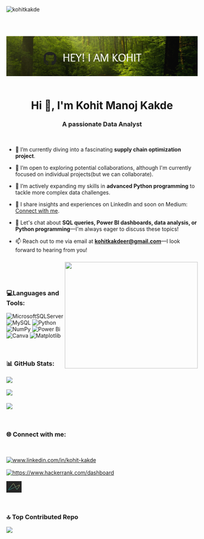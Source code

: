 <p align="left"> <img src="https://komarev.com/ghpvc/?username=kohitkakde&label=Profile%20views&color=b60e21&style=plastic" alt="kohitkakde" /> </p>

<br/>
<br/>

![Logo](https://github.com/kohitkakde/kohitkakde/blob/main/svg%20file/banner..png)
<br/>
<br/>

<h1 align="center">Hi 👋, I'm Kohit Manoj Kakde</h1>
<h3 align="center">A passionate Data Analyst </h3>

<br/>



- 🔭 I’m currently diving into a fascinating **supply chain optimization project**.

- 👯 I’m open to exploring potential collaborations, although I'm currently focused on individual projects(but we can collaborate).

 - 🌱 I’m actively expanding my skills in **advanced Python programming** to tackle more complex data challenges.

- 📝 I share insights and experiences on LinkedIn and soon on Medium: [Connect with me](www.linkedin.com/in/kohit-kakde).

- 💬 Let's chat about **SQL queries, Power BI dashboards, data analysis, or Python programming**—I'm always eager to discuss these topics!

- 📫 Reach out to me via email at **kohitkakdeer@gmail.com**—I look forward to hearing from you!

  
  

###

<img align="right" width="350" height="280"  src="https://i.pinimg.com/originals/81/17/8b/81178b47a8598f0c81c4799f2cdd4057.gif"  />


<br/>

<br/><h3 align="left">💻Languages and Tools:</h3>


![MicrosoftSQLServer](https://img.shields.io/badge/Microsoft%20SQL%20Server-CC2927?style=for-the-badge&logo=microsoft%20sql%20server&logoColor=white&style=plastic)     ![MySQL](https://img.shields.io/badge/mysql-4479A1.svg?style=for-the-badge&logo=mysql&logoColor=white&style=plastic)    ![Python](https://img.shields.io/badge/python-3670A0?style=for-the-badge&logo=python&logoColor=ffdd54&style=plastic)   ![NumPy](https://img.shields.io/badge/numpy-%23013243.svg?style=for-the-badge&logo=numpy&logoColor=white&style=plastic)   ![Power Bi](https://img.shields.io/badge/power_bi-F2C811?style=for-the-badge&logo=powerbi&logoColor=black&style=plastic)    ![Canva](https://img.shields.io/badge/Canva-%2300C4CC.svg?style=for-the-badge&logo=Canva&logoColor=white&style=plastic)    ![Matplotlib](https://img.shields.io/badge/Matplotlib-%23ffffff.svg?style=for-the-badge&logo=Matplotlib&logoColor=black&style=plastic)

<br/><h3 align="left"> 📊 GitHub Stats:</h3>


<img src="https://github-readme-stats.vercel.app/api?username=kohitkakde&theme=tokyonight&hide_border=true&include_all_commits=false&count_private=false" align="center"/><br/>
<br/>
![](https://github-readme-streak-stats.herokuapp.com/?user=kohitkakde&theme=tokyonight&hide_border=true)<br/>
<br/>
![](https://github-readme-stats.vercel.app/api/top-langs/?username=kohitkakde&theme=tokyonight&hide_border=true&include_all_commits=false&count_private=false&layout=compact)

<br/>
<h3 align="left">🌐 Connect with me:</h3>

<br/>

<p align="left">
<a href="https://www.linkedin.com/in/kohit-kakde/" target="blank"><img align="center" src="https://raw.githubusercontent.com/rahuldkjain/github-profile-readme-generator/master/src/images/icons/Social/linked-in-alt.svg" alt="www.linkedin.com/in/kohit-kakde" height="30" width="40" /> 
  <br/>

</a><a href="https://www.hackerrank.com/https://www.hackerrank.com/dashboard" target="blank"><img align="center" src="https://raw.githubusercontent.com/rahuldkjain/github-profile-readme-generator/master/src/images/icons/Social/hackerrank.svg" alt="https://www.hackerrank.com/dashboard" height="30" width="40" /></a>



</a><a href="https://app.mavenanalytics.io/portfolio" target="blank"><img align="center"  src="https://github.com/kohitkakde/kohitkakde/blob/main/svg%20file/maven%20jpej.jpeg" alt="" height="30" width="40" />
</a>

<br/>

### 🔝 Top Contributed Repo
![](https://github-contributor-stats.vercel.app/api?username=kohitkakde&limit=5&theme=tokyonight&combine_all_yearly_contributions=true)

